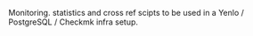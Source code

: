 Monitoring. statistics and cross ref scipts to be used in a Yenlo / PostgreSQL / Checkmk infra setup.
